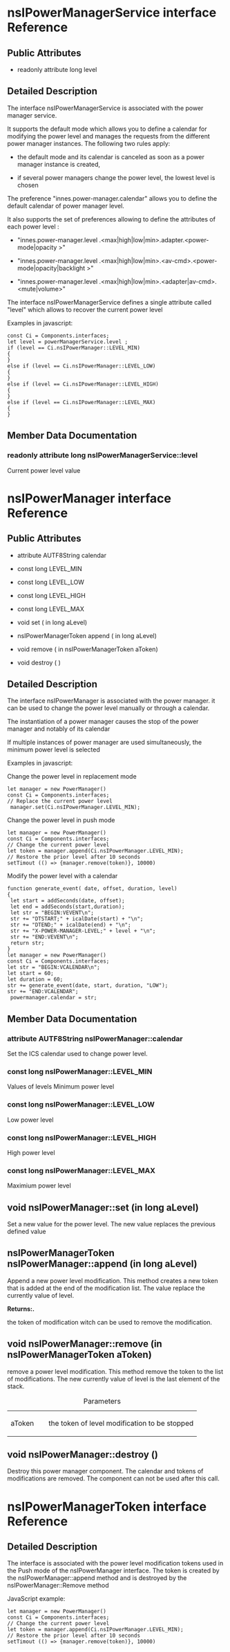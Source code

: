 nsIPowerManagerService interface Reference
==========================================

Public Attributes
-----------------

-   readonly attribute long level

Detailed Description
--------------------

The interface nsIPowerManagerService is associated with the power manager service.

It supports the default mode which allows you to define a calendar for modifying the power level and manages the requests from the different power manager instances. The following two rules apply:

-   the default mode and its calendar is canceled as soon as a power manager instance is created,

-   if several power managers change the power level, the lowest level is chosen

The preference "innes.power-manager.calendar" allows you to define the default calendar of power manager level.

It also supports the set of preferences allowing to define the attributes of each power level :

-   "innes.power-manager.level .&lt;max|high|low|min&gt;.adapter.&lt;power-mode|opacity &gt;"

-   "innes.power-manager.level .&lt;max|high|low|min&gt;.&lt;av-cmd&gt;.&lt;power-mode|opacity|backlight &gt;"

-   "innes.power-manager.level .&lt;max|high|low|min&gt;.&lt;adapter|av-cmd&gt;.&lt;mute|volume&gt;"

The interface nsIPowerManagerService defines a single attribute called "level" which allows to recover the current power level

Examples in javascript:

    const Ci = Components.interfaces;
    let level = powerManagerService.level ;
    if (level == Ci.nsIPowerManager::LEVEL_MIN)
    {
    }
    else if (level == Ci.nsIPowerManager::LEVEL_LOW)
    {
    }
    else if (level == Ci.nsIPowerManager::LEVEL_HIGH)
    {
    }
    else if (level == Ci.nsIPowerManager::LEVEL_MAX)
    {
    }

Member Data Documentation
-------------------------

### readonly attribute long nsIPowerManagerService::level

Current power level value

nsIPowerManager interface Reference
===================================

Public Attributes
-----------------

-   attribute AUTF8String calendar

<!-- -->

-   const long LEVEL\_MIN

<!-- -->

-   const long LEVEL\_LOW

<!-- -->

-   const long LEVEL\_HIGH

<!-- -->

-   const long LEVEL\_MAX

-   void set ( in long aLevel)

<!-- -->

-   nsIPowerManagerToken append ( in long aLevel)

<!-- -->

-   void remove ( in nsIPowerManagerToken aToken)

<!-- -->

-   void destroy ( )

Detailed Description
--------------------

The interface nsIPowerManager is associated with the power manager. it can be used to change the power level manually or through a calendar.

The instantiation of a power manager causes the stop of the power manager and notably of its calendar

If multiple instances of power manager are used simultaneously, the minimum power level is selected

Examples in javascript:

Change the power level in replacement mode

    let manager = new PowerManager()
    const Ci = Components.interfaces;
    // Replace the current power level
     manager.set(Ci.nsIPowerManager.LEVEL_MIN);

Change the power level in push mode

    let manager = new PowerManager()
    const Ci = Components.interfaces;
    // Change the current power level
    let token = manager.append(Ci.nsIPowerManager.LEVEL_MIN);
    // Restore the prior level after 10 seconds
    setTimout (() => {manager.remove(token)}, 10000)

Modify the power level with a calendar

    function generate_event( date, offset, duration, level)
    {
     let start = addSeconds(date, offset);
     let end = addSeconds(start,duration);
     let str = "BEGIN:VEVENT\n";
     str += "DTSTART;" + icalDate(start) + "\n";
     str += "DTEND;" + icalDate(end) + "\n";
     str += "X-POWER-MANAGER-LEVEL;" + level + "\n";
     str += "END:VEVENT\n";
     return str;
    }
    let manager = new PowerManager()
    const Ci = Components.interfaces;
    let str = "BEGIN:VCALENDAR\n";
    let start = 60;
    let duration = 60;
    str += generate_event(date, start, duration, "LOW");
    str += "END:VCALENDAR";
     powermanager.calendar = str;

Member Data Documentation
-------------------------

### attribute AUTF8String nsIPowerManager::calendar

Set the ICS calendar used to change power level.

### const long nsIPowerManager::LEVEL\_MIN

Values of levels Minimum power level

### const long nsIPowerManager::LEVEL\_LOW

Low power level

### const long nsIPowerManager::LEVEL\_HIGH

High power level

### const long nsIPowerManager::LEVEL\_MAX

Maximium power level

void nsIPowerManager::set (in long aLevel)
------------------------------------------

Set a new value for the power level. The new value replaces the previous defined value

nsIPowerManagerToken nsIPowerManager::append (in long aLevel)
-------------------------------------------------------------

Append a new power level modification. This method creates a new token that is added at the end of the modification list. The value replace the currently value of level.

**Returns:.**

the token of modification witch can be used to remove the modification.

void nsIPowerManager::remove (in nsIPowerManagerToken aToken)
-------------------------------------------------------------

remove a power level modification. This method remove the token to the list of modifications. The new currently value of level is the last element of the stack.

<table>
<caption>Parameters</caption>
<colgroup>
<col width="20%" />
<col width="80%" />
</colgroup>
<tbody>
<tr class="odd">
<td align="left">aToken</td>
<td align="left"><p>the token of level modification to be stopped</p></td>
</tr>
</tbody>
</table>

void nsIPowerManager::destroy ()
--------------------------------

Destroy this power manager component. The calendar and tokens of modifications are removed. The component can not be used after this call.

nsIPowerManagerToken interface Reference
========================================

Detailed Description
--------------------

The interface is associated with the power level modification tokens used in the Push mode of the nsIPowerManager interface. The token is created by the nsIPowerManager::append method and is destroyed by the nsIPowerManager::Remove method

JavaScript example:

    let manager = new PowerManager()
    const Ci = Components.interfaces;
    // Change the current power level
    let token = manager.append(Ci.nsIPowerManager.LEVEL_MIN);
    // Restore the prior level after 10 seconds
    setTimout (() => {manager.remove(token)}, 10000)
